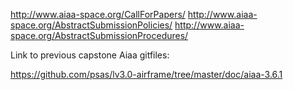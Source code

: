 http://www.aiaa-space.org/CallForPapers/ http://www.aiaa-space.org/AbstractSubmissionPolicies/ http://www.aiaa-space.org/AbstractSubmissionProcedures/

Link to previous capstone Aiaa gitfiles:

https://github.com/psas/lv3.0-airframe/tree/master/doc/aiaa-3.6.1
